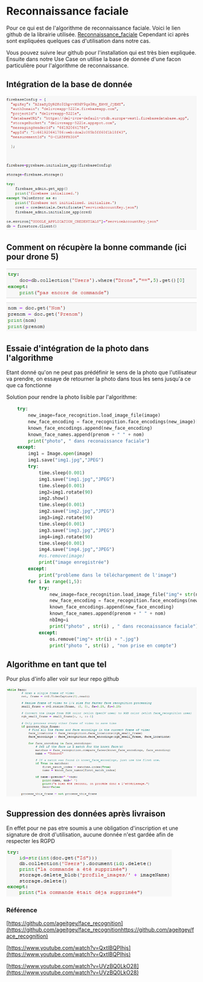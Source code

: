 # Reconnaissance faciale

Pour ce qui est de l'algorithme de reconnaissance faciale. Voici le lien github de la librairie utilisée. [Reconnaissance_faciale](https://github.com/ageitgey/face_recognition) Cependant ici après sont expliquées quelques cas d'utilisation dans notre cas.

Vous pouvez suivre leur github pour l'installation qui est très bien expliquée.
Ensuite dans notre Use Case on utilise la base de donnée d'une facon particulière pour l'algorithme de reconnaissance.

## Intégration de la base de donnée

![Intégration base de donnée](https://github.com/BasileAmeeuw/AppDroneDelivreur/blob/main/Image%20github/BDDetRECO/IntegrationBDD.png)

## Comment on récupère la bonne commande (ici pour drone 5)

![Recupération BDD](https://github.com/BasileAmeeuw/AppDroneDelivreur/blob/main/Image%20github/BDDetRECO/RecupBDD.png)

## Essaie d'intégration de la photo dans l'algorithme
Etant donné qu'on ne peut pas prédéfinir le sens de la photo que l'utilisateur va prendre, on essaye de retourner la photo dans tous les sens jusqu'a ce que ca fonctionne

Solution pour rendre la photo lisible par l'algorithme:

``` python
    try:
        new_image=face_recognition.load_image_file(image)
        new_face_encoding = face_recognition.face_encodings(new_image)[0]
        known_face_encodings.append(new_face_encoding)
        known_face_names.append(prenom + " " + nom)
        print("photo", " dans reconaissance faciale")
    except:
        img1 = Image.open(image)
        img1.save("img1.jpg","JPEG")
        try:
            time.sleep(0.001)
            img1.save("img1.jpg","JPEG")
            time.sleep(0.001)
            img2=img1.rotate(90)
            img2.show()
            time.sleep(0.001)
            img2.save("img2.jpg","JPEG")
            img3=img2.rotate(90)
            time.sleep(0.001)
            img3.save("img3.jpg","JPEG")
            img4=img3.rotate(90)
            time.sleep(0.001)
            img4.save("img4.jpg","JPEG")
            #os.remove(image)
            print("image enregistrée")
        except:
            print("probleme dans le téléchargement de l'image")
        for i in range(1,5):
            try:
                new_image=face_recognition.load_image_file("img"+ str(nbImg) + ".jpg")
                new_face_encoding = face_recognition.face_encodings(new_image)[0]
                known_face_encodings.append(new_face_encoding)
                known_face_names.append(prenom + " " + nom)
                nbImg=i
                print("photo" , str(i) , " dans reconaissance faciale")
            except:
                os.remove("img"+ str(i) + ".jpg")
                print("photo ", str(i) , "non prise en compte")
```
## Algorithme en tant que tel
Pour plus d'info aller voir sur leur repo github

![reco_algo](https://github.com/BasileAmeeuw/AppDroneDelivreur/blob/main/Image%20github/BDDetRECO/reco_algo.png)

## Suppression des données après livraison
En effet pour ne pas etre soumis a une obligation d'inscription et une signature de droit d'utilisation, aucune donnée n'est gardée afin de respecter les RGPD

![RGPD](https://github.com/BasileAmeeuw/AppDroneDelivreur/blob/main/Image%20github/BDDetRECO/suppressionBDD.png)

### Référence
[https://github.com/ageitgey/face_recognition](https://github.com/ageitgey/face_recognitionhttps://github.com/ageitgey/face_recognition)

[https://www.youtube.com/watch?v=QxtIBQPIhjs](https://www.youtube.com/watch?v=QxtIBQPIhjs)

[https://www.youtube.com/watch?v=UVzBQ0LkO28](https://www.youtube.com/watch?v=UVzBQ0LkO28)
